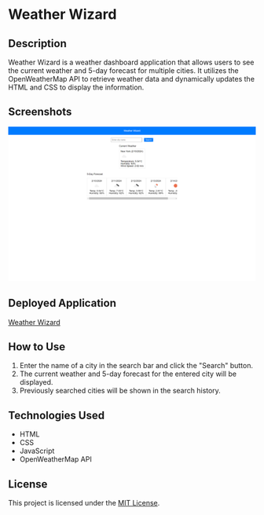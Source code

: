 # Weather Wizard

## Description
Weather Wizard is a weather dashboard application that allows users to see the current weather and 5-day forecast for multiple cities. It utilizes the OpenWeatherMap API to retrieve weather data and dynamically updates the HTML and CSS to display the information.

## Screenshots
![Weather Wizard](Assets/images/Weather-Wizard.png)

## Deployed Application
[Weather Wizard](https://dash365.github.io/Weather-Wizard/)

## How to Use
1. Enter the name of a city in the search bar and click the "Search" button.
2. The current weather and 5-day forecast for the entered city will be displayed.
3. Previously searched cities will be shown in the search history.

## Technologies Used
- HTML
- CSS
- JavaScript
- OpenWeatherMap API

## License
This project is licensed under the [MIT License](LICENSE).
